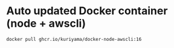 # Auto updated Docker container (node + awscli)

```
docker pull ghcr.io/kuriyama/docker-node-awscli:16
```
